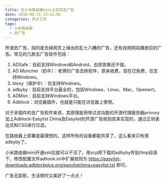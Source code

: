 ```yaml
---
title: 在小米路由器mini上实现去广告
date: 2016-08-21 23:31:01
categories: 弄点工具
tags:
  - 小米路由器
  - 去广告
---
```


所谓去广告，指的是去掉网页上弹出的乱七八糟的广告，还有视频网站播放前的广告。常见的几款去广告软件包括：
1. ADSafe：目前支持Windows和Android，去除效果还不错。
2. AD Muncher（奶牛）：老牌的广告去除软件，原来收费，现在已免费，仅支持Windows。
3. bloxy（保护伞）：仅支持Windows。
4. adbyby：目前支持平台最全的，包括Windows、Linux、Mac、Openwrt。
5. ADMon：目前支持Windows平台。
6. Adblock：浏览器插件，也就是只能在浏览器上使用。

对于非插件的去广告软件来讲，其原理是用带过滤功能的开源代理服务器privoxy加上Adblock-Easylist China及Easylist的开源广告规则库来实现的，通过正则表达式和CSS进行过滤。

在路由器上部署是最理想的，这样所有的设备都能共享了，这么看来只有用adbyby了。

小米路由器mini开通ssh后就可以干活了，用scp把下载的adbyby传到/tmp目录下，修改配置文件adhook.ini中扩展规则为 https://easylist-downloads.adblockplus.org/easylistchina+easylist.txt 即可。

广告无踪影，生活顿时又美好了一点点！

